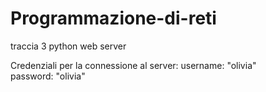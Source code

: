 # Programmazione-di-reti
traccia 3 python web server

Credenziali per la connessione al server:
username: "olivia"                 
                     password: "olivia"

